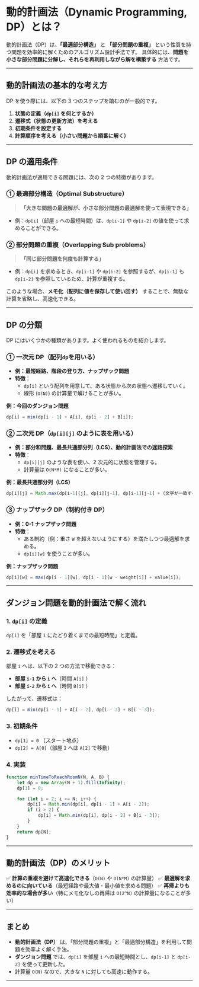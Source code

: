 # **動的計画法（Dynamic Programming, DP）とは？**

動的計画法（DP）は、**「最適部分構造」** と **「部分問題の重複」** という性質を持つ問題を効率的に解くためのアルゴリズム設計手法です。
具体的には、**問題を小さな部分問題に分解し、それらを再利用しながら解を構築する** 方法です。

---

## **動的計画法の基本的な考え方**

DP を使う際には、以下の 3 つのステップを踏むのが一般的です。

1. **状態の定義（`dp[i]` を何とするか）**
2. **遷移式（状態の更新方法）を考える**
3. **初期条件を設定する**
4. **計算順序を考える（小さい問題から順番に解く）**

---

## **DP の適用条件**

動的計画法が適用できる問題には、次の 2 つの特徴があります。

### **① 最適部分構造（Optimal Substructure）**

> **「大きな問題の最適解が、小さな部分問題の最適解を使って表現できる」**

- 例：`dp[i]`（部屋 `i` への最短時間）は、`dp[i-1]` や `dp[i-2]` の値を使って求めることができる。

### **② 部分問題の重複（Overlapping Sub problems）**

> **「同じ部分問題を何度も計算する」**

- 例：`dp[i]` を求めるとき、`dp[i-1]` や `dp[i-2]` を参照するが、`dp[i-1]` も `dp[i-2]` を参照しているため、計算が重複する。

このような場合、**メモ化（配列に値を保存して使い回す）** することで、無駄な計算を省略し、高速化できる。

---

## **DP の分類**

DP にはいくつかの種類があります。よく使われるものを紹介します。

### **① 一次元 DP（配列`dp`を用いる）**

- **例：最短経路、階段の登り方、ナップザック問題**
- **特徴**：
    - `dp[i]` という配列を用意して、ある状態から次の状態へ遷移していく。
    - 線形 (`O(N)`) の計算量で解けることが多い。

**例：今回のダンジョン問題**

```javascript
dp[i] = min(dp[i - 1] + A[i], dp[i - 2] + B[i]);
```

### **② 二次元 DP（`dp[i][j]` のように表を用いる）**

- **例：部分和問題、最長共通部分列（LCS）、動的計画法での迷路探索**
- **特徴**：
    - `dp[i][j]` のような表を使い、2 次元的に状態を管理する。
    - 計算量は `O(N*M)` になることが多い。

**例：最長共通部分列（LCS）**

```javascript
dp[i][j] = Math.max(dp[i-1][j], dp[i][j-1], dp[i-1][j-1] + (文字が一致するか?))
```

### **③ ナップザック DP（制約付き DP）**

- **例：0-1 ナップザック問題**
- **特徴**：
    - ある制約（例：重さ `W` を超えないようにする）を満たしつつ最適解を求める。
    - `dp[i][w]` を使うことが多い。

**例：ナップザック問題**

```javascript
dp[i][w] = max(dp[i - 1][w], dp[i - 1][w - weight[i]] + value[i]);
```

---

## **ダンジョン問題を動的計画法で解く流れ**

### **1. `dp[i]` の定義**

`dp[i]` を「部屋 `i` にたどり着くまでの最短時間」と定義。

### **2. 遷移式を考える**

部屋 `i` へは、以下の 2 つの方法で移動できる：

- **部屋 `i-1` から `i` へ**（時間 `A[i]` ）
- **部屋 `i-2` から `i` へ**（時間 `B[i]` ）

したがって、遷移式は：

```javascript
dp[i] = min(dp[i - 1] + A[i - 2], dp[i - 2] + B[i - 3]);
```

### **3. 初期条件**

- `dp[1] = 0` （スタート地点）
- `dp[2] = A[0]`（部屋 `2` へは `A[2]` で移動）

### **4. 実装**

```javascript
function minTimeToReachRoomN(N, A, B) {
    let dp = new Array(N + 1).fill(Infinity);
    dp[1] = 0;

    for (let i = 2; i <= N; i++) {
        dp[i] = Math.min(dp[i], dp[i - 1] + A[i - 2]);
        if (i > 2) {
            dp[i] = Math.min(dp[i], dp[i - 2] + B[i - 3]);
        }
    }
    return dp[N];
}
```

---

## **動的計画法（DP）のメリット**

✅ **計算の重複を避けて高速化できる**（`O(N)` や `O(N*M)` の計算量）
✅ **最適解を求めるのに向いている**（最短経路や最大値・最小値を求める問題）
✅ **再帰よりも効率的な場合が多い**（特にメモ化なしの再帰は `O(2^N)` の計算量になることが多い）

---

## **まとめ**

- **動的計画法（DP）** は、「部分問題の重複」と「最適部分構造」を利用して問題を効率よく解く手法。
- **ダンジョン問題** では、`dp[i]` を部屋 `i` への最短時間とし、`dp[i-1]` と `dp[i-2]` を使って更新した。
- 計算量 `O(N)` なので、大きな `N` に対しても高速に動作する。

---
